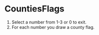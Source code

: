 # CountiesFlags
1. Select a number from 1-3 or 0 to exit.
2. For each number you draw a county flag.
